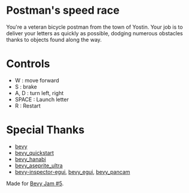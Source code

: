 # Postman's speed race

You're a veteran bicycle postman from the town of Yostin. Your job is to deliver your letters as quickly as possible, dodging numerous obstacles thanks to objects found along the way.

# Controls

- W : move forward
- S : brake
- A, D : turn left, right
- SPACE : Launch letter
- R : Restart

# Special Thanks

- [bevy](https://github.com/bevyengine/bevy)
- [bevy_quickstart](https://github.com/TheBevyFlock/bevy_quickstart)
- [bevy_hanabi](https://github.com/djeedai/bevy_hanabi)
- [bevy_aseprite_ultra](https://github.com/Lommix/bevy_aseprite_ultra)
- [bevy-inspector-egui](https://github.com/jakobhellermann/bevy-inspector-egui), [bevy_egui](https://github.com/mvlabat/bevy_egui), [bevy_pancam](https://github.com/johanhelsing/bevy_pancam)

Made for [Bevy Jam #5](https://itch.io/jam/bevy-jam-5).
